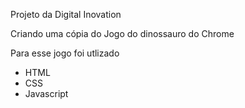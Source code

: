 Projeto da Digital Inovation 

Criando uma cópia do Jogo do dinossauro do Chrome

Para esse jogo foi utlizado 
- HTML
- CSS
- Javascript
